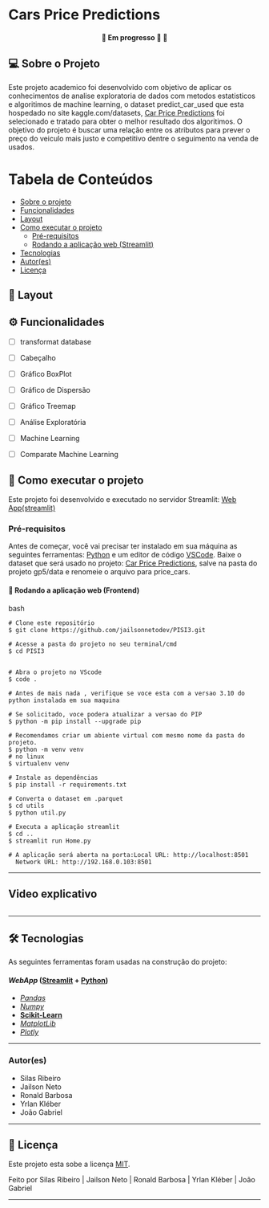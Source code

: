 # Cars Price Predictions

<h4 align="center">
	🚧  Em progresso 🚀 🚧
</h4>

## 💻 Sobre o Projeto

Este projeto academico foi desenvolvido com objetivo de aplicar os conhecimentos de analise exploratoria de dados com metodos estatisticos e algoritimos de machine learning, o dataset predict_car_used que esta hospedado no site kaggle.com/datasets, [Car Price Predictions]( https://www.kaggle.com/datasets/ananaymital/us-used-cars-dataset/data) foi selecionado e tratado para obter o melhor resultado dos algoritimos. O objetivo do projeto é buscar uma relação entre os atributos para prever o preço do veiculo mais justo e competitivo dentre o seguimento na venda de usados.

Tabela de Conteúdos
=================
<!--ts-->
  * [Sobre o projeto](#-sobre-o-projeto)
  * [Funcionalidades](#-funcionalidades)
  * [Layout](#-layout)
  * [Como executar o projeto](#-como-executar-o-projeto)
    * [Pré-requisitos](#pré-requisitos)
    * [Rodando a aplicação web (Streamlit)](#user-content--rodando-a-aplicação-web-frontend)
  * [Tecnologias](#-tecnologias)
  * [Autor(es)](#-autor(es))
  * [Licença](#user-content--licença)
<!--te-->





## 🎨 Layout

## ⚙️ Funcionalidades

- [ ] transformat database
- [ ] Cabeçalho
- [ ] Gráfico BoxPlot
- [ ] Gráfico de Dispersão
- [ ] Gráfico Treemap
- [ ] Análise Exploratória
- [ ] Machine Learning
- [ ] Comparate Machine Learning



## 🚀 Como executar o projeto

Este projeto foi desenvolvido e executado no servidor Streamlit:  [Web App(streamlit)](https://streamlit.io)



### Pré-requisitos

Antes de começar, você vai precisar ter instalado em sua máquina as seguintes ferramentas:
[Python](https://www.python.org/downloads/) e um editor de código [VSCode](https://code.visualstudio.com/).
Baixe o dataset que será usado no projeto: [Car Price Predictions]( https://www.kaggle.com/datasets/ananaymital/us-used-cars-dataset/data), salve na pasta do projeto gp5/data e renomeie o arquivo para price_cars.



#### 🧭 Rodando a aplicação web (Frontend)

bash
```
# Clone este repositório
$ git clone https://github.com/jailsonnetodev/PISI3.git

# Acesse a pasta do projeto no seu terminal/cmd
$ cd PISI3


# Abra o projeto no VScode
$ code .

# Antes de mais nada , verifique se voce esta com a versao 3.10 do python instalada em sua maquina

# Se solicitado, voce podera atualizar a versao do PIP
$ python -m pip install --upgrade pip

# Recomendamos criar um abiente virtual com mesmo nome da pasta do projeto.
$ python -m venv venv
# no linux
$ virtualenv venv

# Instale as dependências
$ pip install -r requirements.txt

# Converta o dataset em .parquet
$ cd utils
$ python util.py

# Executa a aplicação streamlit
$ cd ..
$ streamlit run Home.py

# A aplicação será aberta na porta:Local URL: http://localhost:8501
  Network URL: http://192.168.0.103:8501

```

---
## Video explicativo

<p align = "center">
<img width="600" height=auto src=" ">
</p>

---
## 🛠 Tecnologias

As seguintes ferramentas foram usadas na construção do projeto:

#### *WebApp*  ([Streamlit](https://streamlit.io)  +  [Python](https://www.python.org))

-   *[Pandas](https://pandas.pydata.org)*
-   *[Numpy](https://numpy.org)*
-   **[Scikit-Learn](https://scikit-learn.org/stable/)**
-   *[MatplotLib](https://matplotlib.org)*
-   *[Plotly](https://plotly.com)*

---

### Autor(es)

* Silas Ribeiro
* Jailson Neto
* Ronald Barbosa
* Yrlan Kléber
* João Gabriel

---

## 📝 Licença

Este projeto esta sobe a licença [MIT](./LICENSE).

Feito por  Silas Ribeiro | Jailson Neto | Ronald Barbosa | Yrlan Kléber | João Gabriel

---
